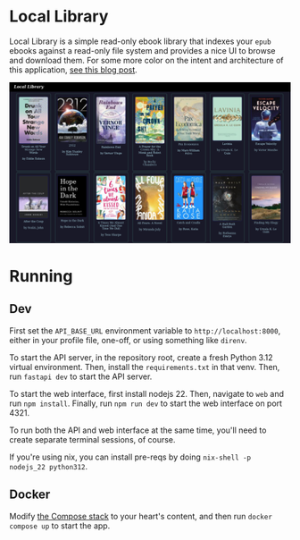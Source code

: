 # Local Library
Local Library is a simple read-only ebook library that indexes your `epub` ebooks against a read-only file system and provides a nice UI to browse and download them. For some more color on the intent and architecture of this application, [see this blog post](https://www.leozqin.me/posts/local-library/).

![a screenshot of the main (and only) page of local-library](assets/library.png)

# Running
## Dev
First set the `API_BASE_URL` environment variable to `http://localhost:8000`, either in your profile file, one-off, or using something like `direnv`.

To start the API server, in the repository root, create a fresh Python 3.12 virtual environment. Then, install the `requirements.txt` in that venv. Then, run `fastapi dev` to start the API server.

To start the web interface, first install nodejs 22. Then, navigate to `web` and run `npm install`. Finally, run `npm run dev` to start the web interface on port 4321.

To run both the API and web interface at the same time, you'll need to create separate terminal sessions, of course.

If you're using nix, you can install pre-reqs by doing `nix-shell -p nodejs_22 python312`.

## Docker
Modify [the Compose stack](docker-compose.yml) to your heart's content, and then run `docker compose up` to start the app.
